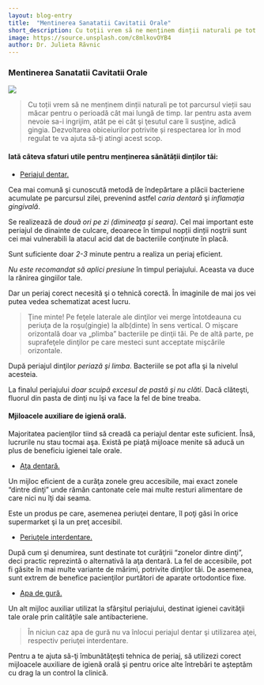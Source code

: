 ```yaml
---
layout: blog-entry
title:  "Mentinerea Sanatatii Cavitatii Orale"
short_description: Cu toții vrem să ne menținem dinții naturali pe tot parcursul vieții sau măcar pentru o perioadă cât mai lungă de timp.
image: https://source.unsplash.com/c8mlkovOYB4
author: Dr. Julieta Răvnic
---
```


### Mentinerea Sanatatii Cavitatii Orale

![](https://source.unsplash.com/c8mlkovOYB4)

>Cu toții vrem să ne menținem dinții naturali pe tot parcursul vieții sau măcar pentru o perioadă cât mai lungă de timp.
Iar pentru asta avem nevoie sa-i ingrijim, atât pe ei cât şi ţesutul care îi susţine, adică gingia.
Dezvoltarea obiceiurilor potrivite și respectarea lor în mod regulat te va ajuta să-ţi atingi acest scop.

#### Iată câteva sfaturi utile pentru menținerea sănătății dinților tăi:

* [Periajul dentar.](blue)

Cea mai comună şi cunoscută metodă de îndepărtare a plăcii bacteriene acumulate pe parcursul zilei, 
prevenind astfel *caria dentară* şi *inflamaţia gingivală*.

Se realizează de *două ori pe zi (dimineaţa şi seara)*. Cel mai important este periajul de dinainte de culcare, 
deoarece în timpul nopții dinții noştrii sunt cei mai vulnerabili la atacul acid dat de bacteriile conţinute 
în placă.

Sunt suficiente doar *2-3* minute pentru a realiza un periaj eficient.

*Nu este recomandat să aplici presiune* în timpul periajului. Aceasta va duce la rănirea gingiilor tale.

Dar un periaj corect necesită şi o tehnică corectă. În imaginile de mai jos vei putea vedea schematizat acest lucru.

>Ţine minte! Pe feţele laterale ale dinţilor vei merge întotdeauna cu periuţa de la
roşu(gingie) la alb(dinte) în sens vertical. O mişcare orizontală doar va „plimba”
bacteriile pe dinţii tăi. Pe de altă parte, pe suprafeţele dinţilor pe care mesteci sunt
acceptate mişcările orizontale.

După periajul dinţilor *periază şi limba*. Bacteriile se pot afla şi la nivelul acesteia.

La finalul periajului *doar scuipă excesul de pastă şi nu clăti*. Dacă clăteşti, fluorul din
pasta de dinţi nu îşi va face la fel de bine treaba.

#### Mjiloacele auxiliare de igienă orală.

Majoritatea pacienţilor tiind să creadă ca periajul dentar este suficient. Însă, lucrurile nu
stau tocmai aşa. Există pe piaţă mijloace menite să aducă un plus de beneficiu igienei tale orale.

* [Aţa dentară.](blue)

Un mijloc eficient de a curăţa zonele greu accesibile, mai exact zonele “dintre dinţi” 
unde rămân cantonate cele mai multe resturi alimentare de care nici nu îţi dai seama.

Este un produs pe care, asemenea periuţei dentare, îl poţi găsi în orice supermarket şi la un
preţ accesibil.

* [Periuţele interdentare.](blue)

După cum şi denumirea, sunt destinate tot curăţirii “zonelor dintre dinţi”, 
deci practic reprezintă o alternativă la aţa dentară. La fel de accesibile, pot
fi găsite în mai multe variante de mărimi, potrivite dinţilor tăi. De asemenea, sunt
extrem de benefice pacienţilor purtători de aparate ortodontice fixe.

* [Apa de gură.](blue)

Un alt mijloc auxiliar utilizat la sfârşitul periajului, destinat igienei
cavităţii tale orale prin calităţile sale antibacteriene.

>În niciun caz apa de gură nu va înlocui periajul dentar şi utilizarea aţei, respectiv
periuţei interdentare.

Pentru a te ajuta să-ţi îmbunătăţeşti tehnica de periaj, să utilizezi corect mijloacele
auxiliare de igienă orală şi pentru orice alte întrebări te aşteptăm cu drag la un control la
clinică.